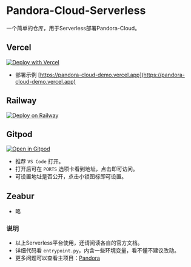 # Pandora-Cloud-Serverless

一个简单的仓库，用于Serverless部署Pandora-Cloud。

## Vercel

[![Deploy with Vercel](https://vercel.com/button)](https://vercel.com/new/clone?repository-url=https://github.com/mContext/pandora-cloud-serverless-last)

* 部署示例 [https://pandora-cloud-demo.vercel.app](https://pandora-cloud-demo.vercel.app)

## Railway

[![Deploy on Railway](https://railway.app/button.svg)](https://railway.app/template/AWK0rN)

## Gitpod

[![Open in Gitpod](https://gitpod.io/button/open-in-gitpod.svg)](https://gitpod.io/#https://github.com/zhile-io/pandora-cloud-serverless)

* 推荐 `VS Code` 打开。
* 打开后可在 `PORTS` 选项卡看到地址，点击即可访问。
* 可设置地址是否公开，点击小锁图标即可设置。

## Zeabur

* 略

### 说明
* 以上Serverless平台使用，还请阅读各自的官方文档。
* 详细代码看 `entrypoint.py`，内含一些环境变量，看不懂不建议改动。
* 更多问题可以查看主项目：[Pandora](https://github.com/zhile-io/pandora)
